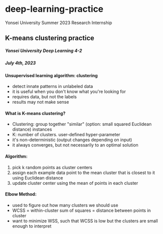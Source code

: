 # deep-learning-practice
Yonsei University Summer 2023 Research Internship


## K-means clustering practice 
##### Yonsei University Deep Learning 4-2
##### July 4th, 2023

####  Unsupervised learning algorithm: clustering
- detect innate patterns in unlabeled data
- it is useful when you don't know what you're looking for
- requires data, but not the labels
- results may not make sense

#### What is K-means clustering?
- Clustering: group together "similar" (option: small squared Euclidean distance) instances
- K: number of clusters. user-defined hyper-parameter
- it's non-deterministic (output changes depending on input)
- it always converges, but not necessarily to an optimal solution

#### Algorithm:
1) pick k random points as cluster centers
2) assign each example data point to the mean cluster that is closest to it using Euclidean distance
3) update cluster center using the mean of points in each cluster
   
#### Elbow Method:
- used to figure out how many clusters we should use
- WCSS = within-cluster sum of squares = distance between points in cluster
- want to minimize WSS, such that WCSS is low but the clusters are small enough to interpret
